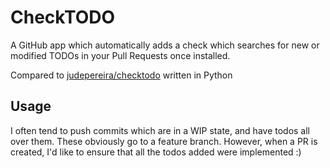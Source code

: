 # CheckTODO

A GitHub app which automatically adds a check which searches for new or modified TODOs in your Pull Requests once installed.

Compared to [judepereira/checktodo](https://github.com/judepereira/checktodo) written in Python

## Usage
I often tend to push commits which are in a WIP state, and have todos all over them. These obviously go to a feature branch. However, when a PR is created, I'd like to ensure that all the todos added were implemented :)
